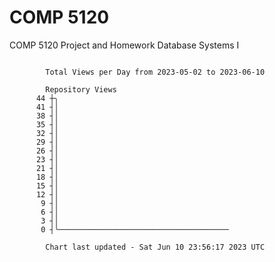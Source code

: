 # COMP 5120
COMP 5120 Project and Homework 
Database Systems I

```

        Total Views per Day from 2023-05-02 to 2023-06-10

        Repository Views
      44 ┼╮
      41 ┤│
      38 ┤│
      35 ┤│
      32 ┤│
      29 ┤│
      26 ┤│
      23 ┤│
      21 ┤│
      18 ┤│
      15 ┤│
      12 ┤│
       9 ┤│
       6 ┤│
       3 ┤│
       0 ┤╰──────────────────────────────────────

        Chart last updated - Sat Jun 10 23:56:17 2023 UTC
        
```
